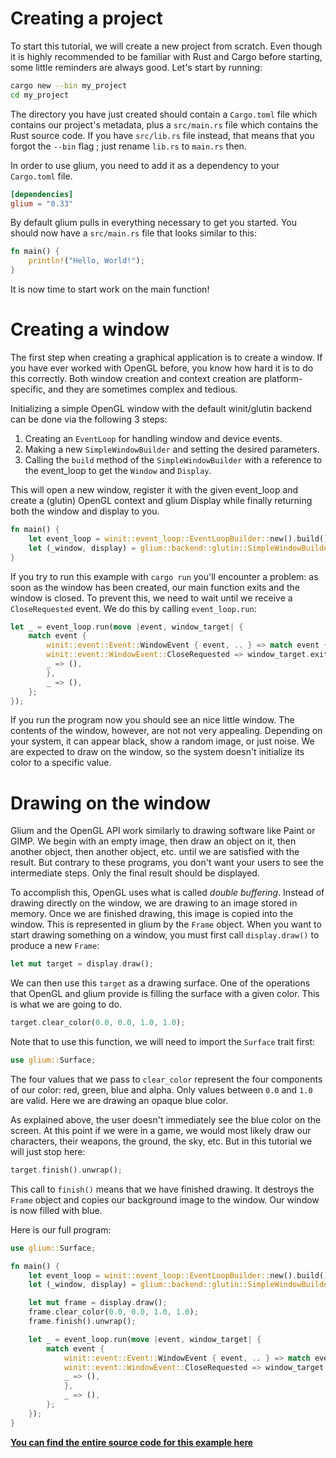 # Creating a project

To start this tutorial, we will create a new project from scratch. Even though it is highly recommended to be familiar with Rust and Cargo before starting, some little reminders are always good. Let's start by running:

```sh
cargo new --bin my_project
cd my_project
```

The directory you have just created should contain a `Cargo.toml` file which contains our project's metadata, plus a `src/main.rs` file which contains the Rust source code. If you have `src/lib.rs` file instead, that means that you forgot the `--bin` flag ; just rename `lib.rs` to `main.rs` then.

In order to use glium, you need to add it as a dependency to your `Cargo.toml` file.

```toml
[dependencies]
glium = "0.33"
```

By default glium pulls in everything necessary to get you started. You should now have a `src/main.rs` file that looks similar to this:

```rust
fn main() {
    println!("Hello, World!");
}
```

It is now time to start work on the main function!

# Creating a window

The first step when creating a graphical application is to create a window. If you have ever worked with OpenGL before, you know how hard it is to do this correctly. Both window creation and context creation are platform-specific, and they are sometimes complex and tedious.

Initializing a simple OpenGL window with the default winit/glutin backend can be done via the following 3 steps:

1. Creating an `EventLoop` for handling window and device events.
2. Making a new `SimpleWindowBuilder` and setting the desired parameters.
3. Calling the `build` method of the `SimpleWindowBuilder` with a reference to the event_loop to get the `Window` and `Display`.

This will open a new window, register it with the given event_loop and create a (glutin) OpenGL context and glium Display while finally returning both the window and display to you.

```rust
fn main() {
    let event_loop = winit::event_loop::EventLoopBuilder::new().build().expect("event loop building");
    let (_window, display) = glium::backend::glutin::SimpleWindowBuilder::new().build(&event_loop);
}
```

If you try to run this example with `cargo run` you'll encounter a problem: as soon as the window has been created, our main function exits and the window is closed. To prevent this, we need to wait until we receive a `CloseRequested` event. We do this by calling `event_loop.run`:

```rust
let _ = event_loop.run(move |event, window_target| {
    match event {
        winit::event::Event::WindowEvent { event, .. } => match event {
	    winit::event::WindowEvent::CloseRequested => window_target.exit(),
	    _ => (),
        },
        _ => (),
    };
});
```

If you run the program now you should see an nice little window. The contents of the window, however, are not not very appealing. Depending on your system, it can appear black, show a random image, or just noise. We are expected to draw on the window, so the system doesn't initialize its color to a specific value.

# Drawing on the window

Glium and the OpenGL API work similarly to drawing software like Paint or GIMP. We begin with an empty image, then draw an object on it, then another object, then another object, etc. until we are satisfied with the result. But contrary to these programs, you don't want your users to see the intermediate steps. Only the final result should be displayed.

To accomplish this, OpenGL uses what is called *double buffering*. Instead of drawing directly on the window, we are drawing to an image stored in memory. Once we are finished drawing, this image is copied into the window.
This is represented in glium by the `Frame` object. When you want to start drawing something on a window, you must first call `display.draw()` to produce a new `Frame`:

```rust
let mut target = display.draw();
```

We can then use this `target` as a drawing surface. One of the operations that OpenGL and glium provide is filling the surface with a given color. This is what we are going to do.

```rust
target.clear_color(0.0, 0.0, 1.0, 1.0);
```

Note that to use this function, we will need to import the `Surface` trait first:

```rust
use glium::Surface;
```

The four values that we pass to `clear_color` represent the four components of our color: red, green, blue and alpha. Only values between `0.0` and `1.0` are valid. Here we are drawing an opaque blue color.

As explained above, the user doesn't immediately see the blue color on the screen. At this point if we were in a game, we would most likely draw our characters, their weapons, the ground, the sky, etc. But in this tutorial we will just stop here:

```rust
target.finish().unwrap();
```

This call to `finish()` means that we have finished drawing. It destroys the `Frame` object and copies our background image to the window. Our window is now filled with blue.

Here is our full program:

```rust
use glium::Surface;

fn main() {
    let event_loop = winit::event_loop::EventLoopBuilder::new().build().expect("event loop building");
    let (_window, display) = glium::backend::glutin::SimpleWindowBuilder::new().build(&event_loop);

    let mut frame = display.draw();
    frame.clear_color(0.0, 0.0, 1.0, 1.0);
    frame.finish().unwrap();

    let _ = event_loop.run(move |event, window_target| {
        match event {
            winit::event::Event::WindowEvent { event, .. } => match event {
	        winit::event::WindowEvent::CloseRequested => window_target.exit(),
	        _ => (),
            },
            _ => (),
        };
    });
}
```
**[You can find the entire source code for this example here](https://github.com/glium/glium/blob/master/examples/tutorial-01.rs)**
